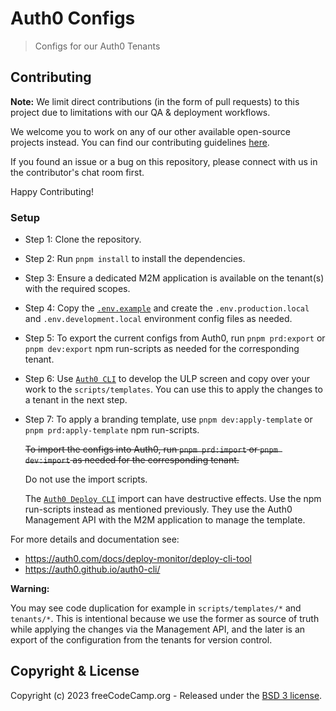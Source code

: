 # Auth0 Configs

> Configs for our Auth0 Tenants

## Contributing

**Note:** We limit direct contributions (in the form of pull requests) to this
project due to limitations with our QA & deployment workflows.

We welcome you to work on any of our other available open-source projects
instead. You can find our contributing guidelines
[here](https://contribute.freecodecamp.org/).

If you found an issue or a bug on this repository, please connect with us in the
contributor's chat room first.

Happy Contributing!

### Setup

- Step 1: Clone the repository.
- Step 2: Run `pnpm install` to install the dependencies.
- Step 3: Ensure a dedicated M2M application is available on the tenant(s) with
  the required scopes.
- Step 4: Copy the [`.env.example`](./.env.example) and create the
  `.env.production.local` and `.env.development.local` environment config files
  as needed.
- Step 5: To export the current configs from Auth0, run `pnpm prd:export` or
  `pnpm dev:export` npm run-scripts as needed for the corresponding tenant.
- Step 6: Use [`Auth0 CLI`](https://auth0.github.io/auth0-cli) to develop the
  ULP screen and copy over your work to the `scripts/templates`. You can use
  this to apply the changes to a tenant in the next step.

- Step 7: To apply a branding template, use `pnpm dev:apply-template` or
  `pnpm prd:apply-template` npm run-scripts.

  ~~To import the configs into Auth0, run `pnpm prd:import` or `pnpm dev:import`
  as needed for the corresponding tenant.~~

  Do not use the import scripts.

  The
  [`Auth0 Deploy CLI`](https://auth0.com/docs/deploy-monitor/deploy-cli-tool)
  import can have destructive effects. Use the npm run-scripts instead as
  mentioned previously. They use the Auth0 Management API with the M2M
  application to manage the template.

For more details and documentation see:

- <https://auth0.com/docs/deploy-monitor/deploy-cli-tool>
- <https://auth0.github.io/auth0-cli/>

**Warning:**

You may see code duplication for example in `scripts/templates/*` and
`tenants/*`. This is intentional because we use the former as source of truth
while applying the changes via the Management API, and the later is an export of
the configuration from the tenants for version control.

## Copyright & License

Copyright (c) 2023 freeCodeCamp.org - Released under the
[BSD 3 license](LICENSE.md).
